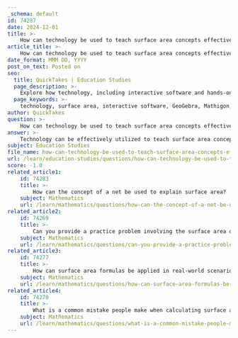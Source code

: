 ```yaml
---
_schema: default
id: 74287
date: 2024-12-01
title: >-
    How can technology be used to teach surface area concepts effectively?
article_title: >-
    How can technology be used to teach surface area concepts effectively?
date_format: MMM DD, YYYY
post_on_text: Posted on
seo:
  title: QuickTakes | Education Studies
  page_description: >-
    Explore how technology, including interactive software and hands-on activities, can effectively teach surface area concepts through engaging and practical methods.
  page_keywords: >-
    technology, surface area, interactive software, GeoGebra, Mathigon, hands-on activities, gamification, digital resources, real-world applications, visual learning, students engagement
author: QuickTakes
question: >-
    How can technology be used to teach surface area concepts effectively?
answer: >-
    Technology can be effectively utilized to teach surface area concepts through various interactive and engaging methods. Here are some strategies that can enhance the learning experience:\n\n1. **Interactive Software and Apps**: Tools like GeoGebra and Mathigon's Polypad allow students to visualize and manipulate three-dimensional shapes. For instance, the 3D Solids feature in Mathigon enables students to unfold shapes, helping them understand the relationship between nets and surface area. This visual representation can clarify how surface area is calculated by summing the areas of each face.\n\n2. **Hands-On Activities**: Incorporating hands-on projects where students create models of three-dimensional shapes can deepen their understanding. For example, students can estimate and then calculate the surface area of containers they create, reinforcing the concept through practical application. Displaying these models with accompanying calculations can further engage students.\n\n3. **Gamification**: Platforms like Gimkit allow teachers to create competitive quizzes that reinforce surface area concepts. The repetitive nature of answering questions in a game format keeps students engaged and helps solidify their understanding through practice.\n\n4. **Digital Worksheets and Task Cards**: Utilizing digital resources that provide worksheets for calculating surface area of various shapes can help students practice and apply their knowledge. Task cards can also be used for interactive learning, where students solve problems in pairs or groups.\n\n5. **Real-World Applications**: Integrating real-life scenarios where surface area calculations are necessary, such as in architecture or manufacturing, can make the learning process more relevant. Students can explore how surface area impacts material usage and design efficiency in various fields.\n\n6. **Visual and Interactive Learning**: Engaging students through visual aids, such as videos and interactive applets, can enhance their understanding of surface area concepts. These resources can provide step-by-step demonstrations of how to calculate surface area for different geometric figures.\n\nBy leveraging these technological tools and strategies, educators can create a dynamic learning environment that not only teaches surface area concepts effectively but also makes the learning process enjoyable and relevant to students' lives.
subject: Education Studies
file_name: how-can-technology-be-used-to-teach-surface-area-concepts-effectively.md
url: /learn/education-studies/questions/how-can-technology-be-used-to-teach-surface-area-concepts-effectively
score: -1.0
related_article1:
    id: 74283
    title: >-
        How can the concept of a net be used to explain surface area?
    subject: Mathematics
    url: /learn/mathematics/questions/how-can-the-concept-of-a-net-be-used-to-explain-surface-area
related_article2:
    id: 74269
    title: >-
        Can you provide a practice problem involving the surface area of a cube?
    subject: Mathematics
    url: /learn/mathematics/questions/can-you-provide-a-practice-problem-involving-the-surface-area-of-a-cube
related_article3:
    id: 74277
    title: >-
        How can surface area formulas be applied in real-world scenarios?
    subject: Mathematics
    url: /learn/mathematics/questions/how-can-surface-area-formulas-be-applied-in-realworld-scenarios
related_article4:
    id: 74270
    title: >-
        What is a common mistake people make when calculating surface area?
    subject: Mathematics
    url: /learn/mathematics/questions/what-is-a-common-mistake-people-make-when-calculating-surface-area
---
```


&nbsp;